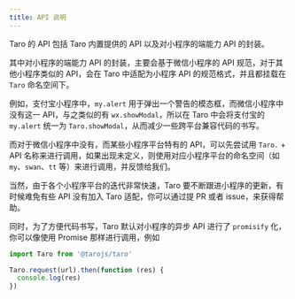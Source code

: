 ```yaml
---
title: API 说明
---
```


Taro 的 API 包括 Taro 内置提供的 API 以及对小程序的端能力 API 的封装。

其中对小程序的端能力 API 的封装，主要会基于微信小程序的 API 规范，对于其他小程序类似的 API，会在 Taro 中适配为小程序 API 的规范格式，并且都挂载在 `Taro` 命名空间下。

例如，支付宝小程序中，`my.alert` 用于弹出一个警告的模态框，而微信小程序中没有这一 API，与之类似的有 `wx.showModal`，所以在 Taro 中会将支付宝的 `my.alert` 统一为 `Taro.showModal`，从而减少一些跨平台兼容代码的书写。

而对于微信小程序中没有，而某些小程序平台特有的 API，可以先尝试用 `Taro.` + API 名称来进行调用，如果出现未定义，则使用对应小程序平台的命名空间（如 `my`、`swan`、`tt` 等）来进行调用，并反馈给我们。

当然，由于各个小程序平台的迭代非常快速，Taro 要不断跟进小程序的更新，有时候难免有些 API 没有加入 Taro 适配，你可以通过提 PR 或者 issue，来获得帮助。

同时，为了方便代码书写，Taro 默认对小程序的异步 API 进行了 `promisify` 化，你可以像使用 Promise 那样进行调用，例如

```js
import Taro from '@tarojs/taro'

Taro.request(url).then(function (res) {
  console.log(res)
})
```



